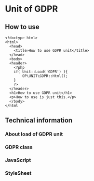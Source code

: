 Unit of GDPR
===

## How to use

```
<!doctype html>
<html>
  <head>
    <title>How to use GDPR unit</title>
  </head>
  <body>
  <header>
    <?php
    if( Unit::Load('GDPR') ){
        OP\UNIT\GDPR::Html();
    }
    ?>
  </header>
  <h1>How to use GDPR unit</h1>
  <p>How to use is just this.</p>
  </body>
</html
```

## Technical information

### About load of GDPR unit

### GDPR class

### JavaScript

### StyleSheet
